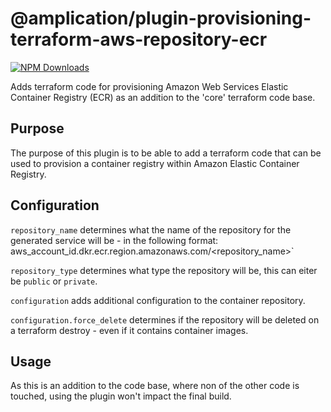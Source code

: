# @amplication/plugin-provisioning-terraform-aws-repository-ecr

[![NPM Downloads](https://img.shields.io/npm/dt/@amplication/plugin-provisioning-terraform-aws-repository-ecrc)](https://www.npmjs.com/package/@amplication/plugin-provisioning-terraform-aws-repository-ecr)

Adds terraform code for provisioning Amazon Web Services Elastic Container Registry (ECR) as an addition to the 'core' terraform code base.

## Purpose

The purpose of this plugin is to be able to add a terraform code that can be used to provision a container registry within Amazon Elastic Container Registry.

## Configuration

`repository_name` determines what the name of the repository for the generated service will be - in the following format: aws_account_id.dkr.ecr.region.amazonaws.com/<repository_name>`

`repository_type` determines what type the repository will be, this can eiter be `public` or `private`.

`configuration` adds additional configuration to the container repository.

`configuration.force_delete` determines if the repository will be deleted on a terraform destroy - even if it contains container images.

## Usage

As this is an addition to the code base, where non of the other code is touched, using the plugin won't impact the final build.
